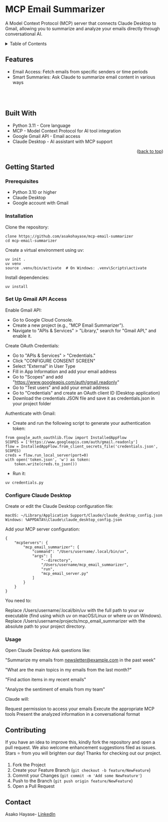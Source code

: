 # <a id="readme-top"></a>
# <h1> MCP Email Summarizer</h1>

<div align="left">
  <p>
  A Model Context Protocol (MCP) server that connects Claude Desktop to Gmail, allowing you to summarize and analyze your emails directly through conversational AI.
  </p>
</div>


<!-- TABLE OF CONTENTS -->
<details>
  <summary>Table of Contents</summary>
  <ol>
    <li><a href="#features">Features</a> </li>
    <li><a href="#built-with">Built With</a></li>
    <li><a href="#contributing">Contributing</a></li>
    <li><a href="#contact">Contact</a></li>
  </ol>
</details>

<!-- ABOUT THE PROJECT -->
## Features
* Email Access: Fetch emails from specific senders or time periods
* Smart Summaries: Ask Claude to summarize email content in various ways

<br />
<br />

## Built With
* Python 3.11 - Core language
* MCP - Model Context Protocol for AI tool integration
* Google Gmail API - Email access
* Claude Desktop - AI assistant with MCP support
  
<p align="right">(<a href="#readme-top">back to top</a>)</p>

<!-- GETTING STARTED -->
## Getting Started

### Prerequisites
- Python 3.10 or higher
- Claude Desktop
- Google account with Gmail

### Installation

Clone the repository:
```
clone https://github.com/asakohayase/mcp-email-summarizer
cd mcp-email-summarizer
```

Create a virtual environment using uv:
```
uv init .
uv venv
source .venv/bin/activate  # On Windows: .venv\Scripts\activate
```

Install dependencies:
```
uv install
```

### Set Up Gmail API Access

Enable Gmail API:
- Go to Google Cloud Console.
- Create a new project (e.g., "MCP Email Summarizer").
- Navigate to "APIs & Services" > "Library," search for "Gmail API," and enable it.


Create OAuth Credentials:
- Go to "APIs & Services" > "Credentials."
- Click "CONFIGURE CONSENT SCREEN"
- Select "External" in User Type
- Fill in App Information and add your email address
- Go to "Scopes" and add "https://www.googleapis.com/auth/gmail.readonly"
- Go to "Test users" and add your email address
- Go to "Credentials" and create an OAuth client ID (Desktop application)
- Download the credentials JSON file and save it as credentials.json in your project folder


Authenticate with Gmail:
- Create and run the following script to generate your authentication token:
```
from google_auth_oauthlib.flow import InstalledAppFlow
SCOPES = ['https://www.googleapis.com/auth/gmail.readonly']
flow = InstalledAppFlow.from_client_secrets_file('credentials.json', SCOPES)
creds = flow.run_local_server(port=0)
with open('token.json', 'w') as token:
    token.write(creds.to_json())
```
- Run it:
```
uv credentials.py
```


### Configure Claude Desktop

Create or edit the Claude Desktop configuration file:
```
macOS: ~/Library/Application Support/Claude/claude_desktop_config.json
Windows: %APPDATA%\Claude\claude_desktop_config.json
```

Add your MCP server configuration:
```
{
    "mcpServers": {
        "mcp_email_summarizer": {
            "command": "/Users/username/.local/bin/uv",
            "args": [
                "--directory",
                "/Users/username/mcp_email_summarizer",
                "run",
                "mcp_email_server.py"
            ]
        }
    }
}
```
You need to:

Replace /Users/username/.local/bin/uv with the full path to your uv executable (find using which uv on macOS/Linux or where uv on Windows).
Replace /Users/username/projects/mcp_email_summarizer with the absolute path to your project directory.

### Usage
Open Claude Desktop
Ask questions like:

"Summarize my emails from newsletter@example.com in the past week"

"What are the main topics in my emails from the last month?"

"Find action items in my recent emails"

"Analyze the sentiment of emails from my team"



Claude will:

Request permission to access your emails
Execute the appropriate MCP tools
Present the analyzed information in a conversational format

   

<!-- CONTRIBUTING -->
## Contributing

If you have an idea to improve this, kindly fork the repository and open a pull request. We also welcome enhancement suggestions filed as issues. 
Stars ⭐ from you will brighten our day! Thanks for checking out our project.

1. Fork the Project
2. Create your Feature Branch (`git checkout -b feature/NewFeature`)
3. Commit your Changes (`git commit -m 'Add some NewFeature'`)
4. Push to the Branch (`git push origin feature/NewFeature`)
5. Open a Pull Request



<!-- CONTACT -->
## Contact

Asako Hayase- [LinkedIn](https://www.linkedin.com/in/asako-hayase-924508ba/)
